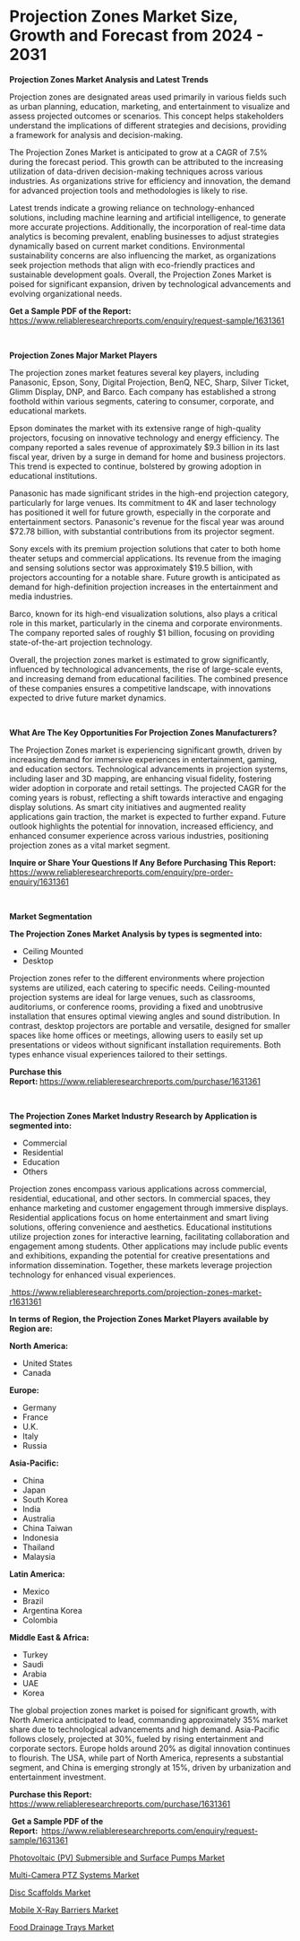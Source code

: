 <p><h1>Projection Zones Market Size, Growth and Forecast from 2024 - 2031</h1></p><p><strong>Projection Zones Market Analysis and Latest Trends</strong></p>
<p><p>Projection zones are designated areas used primarily in various fields such as urban planning, education, marketing, and entertainment to visualize and assess projected outcomes or scenarios. This concept helps stakeholders understand the implications of different strategies and decisions, providing a framework for analysis and decision-making.</p><p>The Projection Zones Market is anticipated to grow at a CAGR of 7.5% during the forecast period. This growth can be attributed to the increasing utilization of data-driven decision-making techniques across various industries. As organizations strive for efficiency and innovation, the demand for advanced projection tools and methodologies is likely to rise. </p><p>Latest trends indicate a growing reliance on technology-enhanced solutions, including machine learning and artificial intelligence, to generate more accurate projections. Additionally, the incorporation of real-time data analytics is becoming prevalent, enabling businesses to adjust strategies dynamically based on current market conditions. Environmental sustainability concerns are also influencing the market, as organizations seek projection methods that align with eco-friendly practices and sustainable development goals. Overall, the Projection Zones Market is poised for significant expansion, driven by technological advancements and evolving organizational needs. </p></p>
<p><strong>Get a Sample PDF of the Report:&nbsp;</strong> <a href="https://www.reliableresearchreports.com/enquiry/request-sample/1631361?utm_campaign=28&utm_medium=2&utm_source=Github&utm_content=ia&utm_term=27102024&utm_id=projection-zones">https://www.reliableresearchreports.com/enquiry/request-sample/1631361</a></p>
<p>&nbsp;</p>
<p><strong>Projection Zones Major Market Players</strong></p>
<p><p>The projection zones market features several key players, including Panasonic, Epson, Sony, Digital Projection, BenQ, NEC, Sharp, Silver Ticket, Glimm Display, DNP, and Barco. Each company has established a strong foothold within various segments, catering to consumer, corporate, and educational markets.</p><p>Epson dominates the market with its extensive range of high-quality projectors, focusing on innovative technology and energy efficiency. The company reported a sales revenue of approximately $9.3 billion in its last fiscal year, driven by a surge in demand for home and business projectors. This trend is expected to continue, bolstered by growing adoption in educational institutions.</p><p>Panasonic has made significant strides in the high-end projection category, particularly for large venues. Its commitment to 4K and laser technology has positioned it well for future growth, especially in the corporate and entertainment sectors. Panasonic's revenue for the fiscal year was around $72.78 billion, with substantial contributions from its projector segment.</p><p>Sony excels with its premium projection solutions that cater to both home theater setups and commercial applications. Its revenue from the imaging and sensing solutions sector was approximately $19.5 billion, with projectors accounting for a notable share. Future growth is anticipated as demand for high-definition projection increases in the entertainment and media industries.</p><p>Barco, known for its high-end visualization solutions, also plays a critical role in this market, particularly in the cinema and corporate environments. The company reported sales of roughly $1 billion, focusing on providing state-of-the-art projection technology.</p><p>Overall, the projection zones market is estimated to grow significantly, influenced by technological advancements, the rise of large-scale events, and increasing demand from educational facilities. The combined presence of these companies ensures a competitive landscape, with innovations expected to drive future market dynamics.</p></p>
<p>&nbsp;</p>
<p><strong>What Are The Key Opportunities For Projection Zones Manufacturers?</strong></p>
<p><p>The Projection Zones market is experiencing significant growth, driven by increasing demand for immersive experiences in entertainment, gaming, and education sectors. Technological advancements in projection systems, including laser and 3D mapping, are enhancing visual fidelity, fostering wider adoption in corporate and retail settings. The projected CAGR for the coming years is robust, reflecting a shift towards interactive and engaging display solutions. As smart city initiatives and augmented reality applications gain traction, the market is expected to further expand. Future outlook highlights the potential for innovation, increased efficiency, and enhanced consumer experience across various industries, positioning projection zones as a vital market segment.</p></p>
<p><strong>Inquire or Share Your Questions If Any Before Purchasing This Report:</strong> <a href="https://www.reliableresearchreports.com/enquiry/pre-order-enquiry/1631361?utm_campaign=28&utm_medium=2&utm_source=Github&utm_content=ia&utm_term=27102024&utm_id=projection-zones">https://www.reliableresearchreports.com/enquiry/pre-order-enquiry/1631361</a></p>
<p>&nbsp;</p>
<p><strong>Market Segmentation</strong></p>
<p><strong>The Projection Zones Market Analysis by types is segmented into:</strong></p>
<p><ul><li>Ceiling Mounted</li><li>Desktop</li></ul></p>
<p><p>Projection zones refer to the different environments where projection systems are utilized, each catering to specific needs. Ceiling-mounted projection systems are ideal for large venues, such as classrooms, auditoriums, or conference rooms, providing a fixed and unobtrusive installation that ensures optimal viewing angles and sound distribution. In contrast, desktop projectors are portable and versatile, designed for smaller spaces like home offices or meetings, allowing users to easily set up presentations or videos without significant installation requirements. Both types enhance visual experiences tailored to their settings.</p></p>
<p><strong>Purchase this Report:&nbsp;</strong><a href="https://www.reliableresearchreports.com/purchase/1631361?utm_campaign=28&utm_medium=2&utm_source=Github&utm_content=ia&utm_term=27102024&utm_id=projection-zones">https://www.reliableresearchreports.com/purchase/1631361</a></p>
<p>&nbsp;</p>
<p><strong>The Projection Zones Market Industry Research by Application is segmented into:</strong></p>
<p><ul><li>Commercial</li><li>Residential</li><li>Education</li><li>Others</li></ul></p>
<p><p>Projection zones encompass various applications across commercial, residential, educational, and other sectors. In commercial spaces, they enhance marketing and customer engagement through immersive displays. Residential applications focus on home entertainment and smart living solutions, offering convenience and aesthetics. Educational institutions utilize projection zones for interactive learning, facilitating collaboration and engagement among students. Other applications may include public events and exhibitions, expanding the potential for creative presentations and information dissemination. Together, these markets leverage projection technology for enhanced visual experiences.</p></p>
<p><a href="https://www.reliableresearchreports.com/projection-zones-market-r1631361?utm_campaign=28&utm_medium=2&utm_source=Github&utm_content=ia&utm_term=27102024&utm_id=projection-zones">&nbsp;https://www.reliableresearchreports.com/projection-zones-market-r1631361</a></p>
<p><strong>In terms of Region, the Projection Zones Market Players available by Region are:</strong></p>
<p>
    <p> <strong> North America: </strong>
        <ul>
            <li>United States</li>
            <li>Canada</li>
        </ul>
        </p> 
    <p> <strong> Europe: </strong>
        <ul>
            <li>Germany</li>
            <li>France</li>
            <li>U.K.</li>
            <li>Italy</li>
            <li>Russia</li>
        </ul>
        </p> 
    <p> <strong> Asia-Pacific: </strong>
        <ul>
            <li>China</li>
            <li>Japan</li>
            <li>South Korea</li>
            <li>India</li>
            <li>Australia</li>
            <li>China Taiwan</li>
            <li>Indonesia</li>
            <li>Thailand</li>
            <li>Malaysia</li>
        </ul>
        </p> 
    <p> <strong> Latin America: </strong>
        <ul>
            <li>Mexico</li>
            <li>Brazil</li>
            <li>Argentina Korea</li>
            <li>Colombia</li>
        </ul>
        </p> 
    <p> <strong> Middle East & Africa: </strong>
        <ul>
            <li>Turkey</li>
            <li>Saudi</li>
            <li>Arabia</li>
            <li>UAE</li>
            <li>Korea</li>
        </ul>
    </p>
    </p>
<p><p>The global projection zones market is poised for significant growth, with North America anticipated to lead, commanding approximately 35% market share due to technological advancements and high demand. Asia-Pacific follows closely, projected at 30%, fueled by rising entertainment and corporate sectors. Europe holds around 20% as digital innovation continues to flourish. The USA, while part of North America, represents a substantial segment, and China is emerging strongly at 15%, driven by urbanization and entertainment investment.</p></p>
<p><strong>Purchase this Report: </strong><a href="https://www.reliableresearchreports.com/purchase/1631361?utm_campaign=28&utm_medium=2&utm_source=Github&utm_content=ia&utm_term=27102024&utm_id=projection-zones">https://www.reliableresearchreports.com/purchase/1631361</a></p>
<p>&nbsp;<strong>Get a Sample PDF of the Report:&nbsp;&nbsp;</strong><a href="https://www.reliableresearchreports.com/enquiry/request-sample/1631361?utm_campaign=28&utm_medium=2&utm_source=Github&utm_content=ia&utm_term=27102024&utm_id=projection-zones">https://www.reliableresearchreports.com/enquiry/request-sample/1631361</a></p>
<p><strong></strong></p>
<p><p><a href="https://issuu.com/reportprime-2/docs/photovoltaic-pv-submersible-and-sur_be57b4bcc4a9ad?utm_campaign=28&utm_medium=2&utm_source=Github&utm_content=ia&utm_term=27102024&utm_id=projection-zones">Photovoltaic (PV) Submersible and Surface Pumps Market</a></p><p><a href="https://github.com/OrlandoHBarks/Market-Research-Report-List-1/blob/main/multi-camera-ptz-systems-market.md?utm_campaign=28&utm_medium=2&utm_source=Github&utm_content=ia&utm_term=27102024&utm_id=projection-zones">Multi-Camera PTZ Systems Market</a></p><p><a href="https://github.com/NathanColeman327/Market-Research-Report-List-1/blob/main/disc-scaffolds-market.md?utm_campaign=28&utm_medium=2&utm_source=Github&utm_content=ia&utm_term=27102024&utm_id=projection-zones">Disc Scaffolds Market</a></p><p><a href="https://www.linkedin.com/pulse/global-perspectives-mobile-x-ray-barriers-market-trends-mucnc?utm_campaign=28&utm_medium=2&utm_source=Github&utm_content=ia&utm_term=27102024&utm_id=projection-zones">Mobile X-Ray Barriers Market</a></p><p><a href="https://www.linkedin.com/pulse/strategic-roadmap-success-global-food-drainage-trays-market-afwmc?utm_campaign=28&utm_medium=2&utm_source=Github&utm_content=ia&utm_term=27102024&utm_id=projection-zones">Food Drainage Trays Market</a></p></p>
